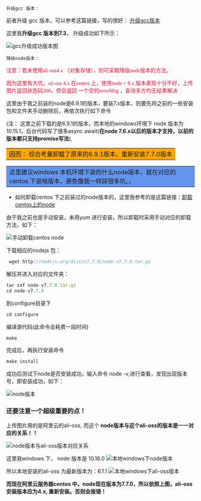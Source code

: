 `升级gcc 版本：`

前者升级 gcc 版本，可以参考这篇链接，写的很好： [升级gcc版本](https://www.vpser.net/manage/centos-6-upgrade-gcc.html)

这里我**升级gcc 版本到7.3**， 升级成功如下所示：

![gcc升级成功版本图](https://wrapper-1258672812.cos.ap-chengdu.myqcloud.com/19-8-16/4.png)

`降级node版本：`

<font color=#DC143C  face="黑体">注意：若未使用ali-oss4.x （对象存储），则可采取降级node版本的方法。

因为这里有大坑，ali-oss 4.x 在centos 上，使用node < 8.x 版本表现十分不好，上传图片返回状态码200，但会返回 一个空的errorMsg ，查询多方均无结果解决</font>

这里由于我之前装的node是6.9.1的版本，要装7.x版本，则要先将之前的一些安装包和文件夹手动删除后，再依次执行如下命令


(注： 这里之前下载的是6.9.1的版本，而本地的windows环境下 node 版本为10.15.1，后台代码写了很多async await(**在node 7.6.x以后的版本才支持，以前的版本都只支持promise写法**),

<table><tr><td bgcolor=orange>因而： 综合考量卸载了原来的6.9.1版本，重新安装7.7.0版本</td></tr></table>

<table><tr><td bgcolor=#6495ED>这里建议windows 本机环境下装的什么node版本，就在对应的centos 下装啥版本，避免像我一样踩很多坑。。</td></tr></table>


* 如何卸载centos 下之前装过的node版本的，这里我参考的是这篇链接：[卸载centos上的node](https://www.cnblogs.com/zycbloger/p/5563243.html) 

由于我之前也是手动安装，未用yum 进行安装，所以卸载时采用手动对应的卸载方法，如下：

![手动卸载centos node](https://wrapper-1258672812.cos.ap-chengdu.myqcloud.com/19-8-16/5.png)

下载相应的nodejs 包：
```js
 wget http://nodejs.org/dist/v7.7.0/node-v7.7.0.tar.gz
```

解压并进入对应的文件夹：
```js
tar zxf node-v7.7.0.tar.gz
cd node-v7.7.0
```

到configure目录下
```js
cd configure
```

编译源代码(此命令会耗费一段时间)
```js
make
```

完成后，再执行安装命令
```js
make install
```

成功后测试下node是否安装成功，输入命令 node -v,进行查看，发现出现版本号，即安装成功，如下：

![node版本](https://wrapper-1258672812.cos.ap-chengdu.myqcloud.com/19-8-16/6.png)

### 还要注意一个超级重要的点！

上传图片用的是阿里云的ali-oss, 而这个 **node版本与这个ali-oss的版本是一一对应的关系！！**

![node版本与ali-oss版本对应关系](https://wrapper-1258672812.cos.ap-chengdu.myqcloud.com/19-8-16/7.png)

这里我windows 下， node 版本是 10.16.0
![本地windows下node版本](https://wrapper-1258672812.cos.ap-chengdu.myqcloud.com/19-8-16/8.png)

所以本地安装的ali-oss 为最新版本为：6.1.1
![本地windows下ali-oss版本](https://wrapper-1258672812.cos.ap-chengdu.myqcloud.com/19-8-16/9.png)


**而现在阿里云服务器centos 中，node现在版本为7.7.0，所以依照上图，ali-oss 安装版本应为4.x, 重新安装。否则会报错！**


